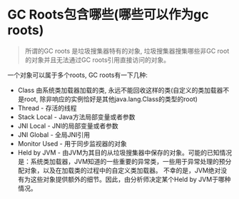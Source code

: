 # GC Roots包含哪些(哪些可以作为gc roots)

> 所谓的GC roots 是垃圾搜集器特有的对象, 垃圾搜集器搜集哪些非GC root的对象并且无法通过GC roots引用直接访问的对象。

一个对象可以属于多个roots, GC roots有一下几种:
- Class 由系统类加载器加载的类, 永远不能回收这样的类(自定义的类加载器不是root, 除非响应的实例恰好是其他java.lang.Class的类型的root)
- Thread - 存活的线程
- Stack Local - Java方法局部变量或者参数
- JNI Local - JNI的局部变量或者参数
- JNI Global - 全局JNI引用
- Monitor Used - 用于同步监视器的对象
- Held by JVM - 由JVM为其目的从垃圾搜集器中保存的对象。可能的已知情况是：系统类加载器，JVM知道的一些重要的异常类，一些用于异常处理的预分配对象，以及在加载类的过程中的自定义类加载器。 不幸的是，JVM绝对没有为这些对象提供额外的细节。因此，由分析师决定某个Held by JVM于哪种情况。
